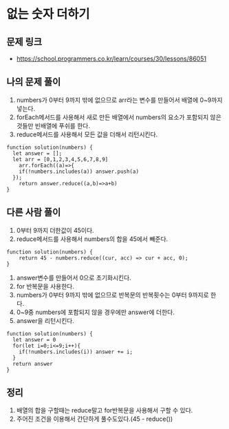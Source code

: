 # 없는 숫자 더하기

## 문제 링크

- https://school.programmers.co.kr/learn/courses/30/lessons/86051

## 나의 문제 풀이

1. numbers가 0부터 9까지 밖에 없으므로 arr라는 변수를 만들어서 배열에 0~9까지 넣는다.
2. forEach메서드를 사용해서 새로 만든 배열에서 numbers의 요소가 포함되지 않은것들만 빈배열에 푸쉬를 한다.
3. reduce메서드를 사용해서 모든 값을 더해서 리턴시킨다.

```Js
function solution(numbers) {
  let answer = [];
  let arr = [0,1,2,3,4,5,6,7,8,9]
	arr.forEach((a)=>{
    if(!numbers.includes(a)) answer.push(a)
  });
	return answer.reduce((a,b)=>a+b)
}
```

## 다른 사람 풀이

1. 0부터 9까지 더한값이 45이다.
2. reduce메서드를 사용해서 numbers의 합을 45에서 빼준다.

```Js
function solution(numbers) {
    return 45 - numbers.reduce((cur, acc) => cur + acc, 0);
}
```

1. answer변수를 만들어서 0으로 초기화시킨다.
2. for 반복문을 사용한다.
3. numbers가 0부터 9까지 밖에 없으므로 반복문의 반복횟수는 0부터 9까지로 한다.
4. 0~9중 numbers에 포함되지 않을 경우에만 answer에 더한다.
5. answer을 리턴시킨다.

```Js
function solution(numbers) {
  let answer = 0
  for(let i=0;i<=9;i++){
    if(!numbers.includes(i)) answer += i;
  }
  return answer
}
```

## 정리

1. 배열의 합을 구할때는 reduce말고 for반복문을 사용해서 구할 수 있다.
2. 주어진 조건을 이용해서 간단하게 풀수도있다.(45 - reduce())
